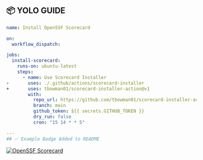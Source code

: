 ## 📦 YOLO GUIDE

```yaml
name: Install OpenSSF Scorecard

on:
  workflow_dispatch:

jobs:
  install-scorecard:
    runs-on: ubuntu-latest
    steps:
      - name: Use Scorecard Installer
-       uses: ./.github/actions/scorecard-installer
+       uses: tbowman01/scorecard-installer-action@v1
        with:
          repo_url: https://github.com/tbowman01/scorecard-installer-action
          branch: main
          github_token: ${{ secrets.GITHUB_TOKEN }}
          dry_run: false
          cron: "15 14 * * 5"

---
## ✅ Example Badge Added to README

```
[![OpenSSF Scorecard](https://api.securityscorecards.dev/projects/github.com/tbowman01/scorecard-installer-action/badge)](https://securityscorecards.dev/viewer/?uri=github.com/tbowman01/scorecard-installer-action)
```

